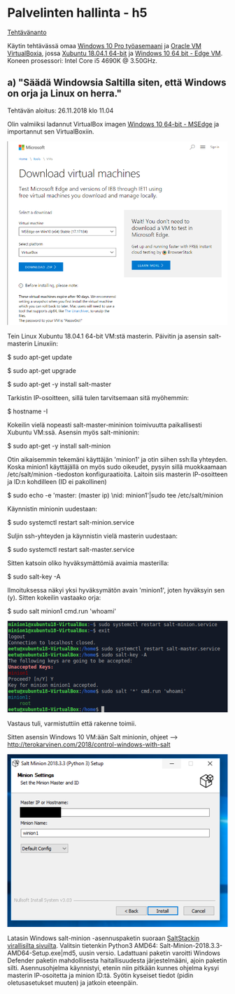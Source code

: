 # Palvelinten hallinta - h5

[Tehtävänanto](http://terokarvinen.com/2018/aikataulu-%E2%80%93-palvelinten-hallinta-ict4tn022-3004-ti-ja-3002-to-%E2%80%93-loppukevat-2018-5p)

Käytin tehtävässä omaa [Windows 10 Pro työasemaani](https://www.microsoft.com/fi-fi/p/windows-10-pro/df77x4d43rkt/48DN) ja [Oracle VM VirtualBoxia](https://www.virtualbox.org/),
jossa [Xubuntu 18.04.1 64-bit](https://xubuntu.org/download#lts) ja [Windows 10 64 bit - Edge VM](https://developer.microsoft.com/en-us/microsoft-edge/tools/vms/). Koneen prosessori: Intel Core i5 4690K @ 3.50GHz.

## a) "Säädä Windowsia Saltilla siten, että Windows on orja ja Linux on herra."

Tehtävän aloitus: 26.11.2018 klo 11.04

Olin valmiiksi ladannut VirtualBox imagen [Windows 10 64-bit - MSEdge](https://developer.microsoft.com/en-us/microsoft-edge/tools/vms/) ja importannut sen VirtualBoxiin.

![alt text](https://github.com/Eetu95/Palvelinten-hallinta-ict4tn022-3004/blob/master/Kuvakaappaukset/114.PNG?raw=true)

Tein Linux Xubuntu 18.04.1 64-bit VM:stä masterin. Päivitin ja asensin salt-masterin Linuxiin:

$ sudo apt-get update

$ sudo apt-get upgrade

$ sudo apt-get -y install salt-master

Tarkistin IP-osoitteen, sillä tulen tarvitsemaan sitä myöhemmin:

$ hostname -I

Kokeilin vielä nopeasti salt-master-mininion toimivuutta paikallisesti Xubuntu VM:ssä. Asensin myös salt-minionin:

$ sudo apt-get -y install salt-minion

Otin aikaisemmin tekemäni käyttäjän 'minion1' ja otin siihen ssh:lla yhteyden. Koska minion1 käyttäjällä on myös sudo oikeudet, pysyin
sillä muokkaamaan /etc/salt/minion -tiedoston konfiguraatioita. Laitoin siis masterin IP-osoitteen ja ID:n kohdilleen (ID ei pakollinen)

$ sudo echo -e 'master: (master ip) \nid: minion1'|sudo tee /etc/salt/minion

Käynnistin minionin uudestaan:

$ sudo systemctl restart salt-minion.service

Suljin ssh-yhteyden ja käynnistin vielä masterin uudestaan:

$ sudo systemctl restart salt-master.service

Sitten katsoin oliko hyväksymättömiä avaimia masterilla:

$ sudo salt-key -A

Ilmoituksessa näkyi yksi hyväksymätön avain 'minion1', joten hyväksyin sen (y). Sitten kokeilin vastaako orja:

$ sudo salt minion1 cmd.run 'whoami'

![alt text](https://github.com/Eetu95/Palvelinten-hallinta-ict4tn022-3004/blob/master/Kuvakaappaukset/115.PNG?raw=true)

Vastaus tuli, varmistuttiin että rakenne toimii.

Sitten asensin Windows 10 VM:ään Salt minionin, ohjeet --> http://terokarvinen.com/2018/control-windows-with-salt

![alt text](https://github.com/Eetu95/Palvelinten-hallinta-ict4tn022-3004/blob/master/Kuvakaappaukset/116.png?raw=true)

Latasin Windows salt-minion -asennuspaketin suoraan [SaltStackin virallisilta sivuilta](https://docs.saltstack.com/en/latest/topics/installation/windows.html). Valitsin tietenkin Python3 AMD64: Salt-Minion-2018.3.3-AMD64-Setup.exe|md5, uusin versio. Ladattuani paketin varoitti Windows Defender paketin mahdollisesta haitallisuudesta järjestelmääni, ajoin paketin silti. Asennusohjelma käynnistyi, etenin niin pitkään kunnes ohjelma kysyi masterin IP-osoitetta ja minion ID:tä. Syötin kyseiset tiedot (pidin oletusasetukset muuten) ja jatkoin eteenpäin.
